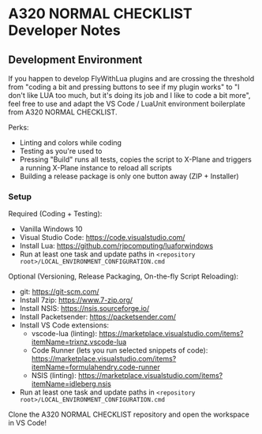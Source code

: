 # A320 NORMAL CHECKLIST Developer Notes

## Development Environment
If you happen to develop FlyWithLua plugins and are crossing the threshold from "coding a bit and pressing buttons to see if my plugin works" to "I don't like LUA too much, but it's doing its job and I like to code a bit more", feel free to use and adapt the VS Code / LuaUnit environment boilerplate from A320 NORMAL CHECKLIST.

Perks:
* Linting and colors while coding
* Testing as you're used to
* Pressing "Build" runs all tests, copies the script to X-Plane and triggers a running X-Plane instance to reload all scripts
* Building a release package is only one button away (ZIP + Installer)

### Setup
Required (Coding + Testing):
* Vanilla Windows 10
* Visual Studio Code: https://code.visualstudio.com/
* Install Lua: https://github.com/rjpcomputing/luaforwindows
* Run at least one task and update paths in `<repository root>/LOCAL_ENVIRONMENT_CONFIGURATION.cmd`

Optional (Versioning, Release Packaging, On-the-fly Script Reloading):
* git: https://git-scm.com/
* Install 7zip: https://www.7-zip.org/
* Install NSIS: https://nsis.sourceforge.io/
* Install Packetsender: https://packetsender.com/
* Install VS Code extensions:
  * vscode-lua (linting): https://marketplace.visualstudio.com/items?itemName=trixnz.vscode-lua
  * Code Runner (lets you run selected snippets of code): https://marketplace.visualstudio.com/items?itemName=formulahendry.code-runner
  * NSIS (linting): https://marketplace.visualstudio.com/items?itemName=idleberg.nsis
* Run at least one task and update paths in `<repository root>/LOCAL_ENVIRONMENT_CONFIGURATION.cmd`

Clone the A320 NORMAL CHECKLIST repository and open the workspace in VS Code!
